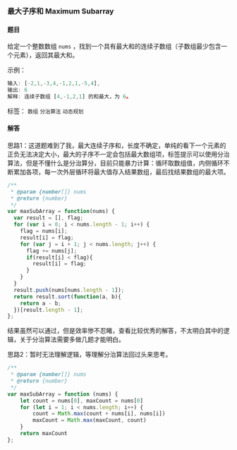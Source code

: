 ### 最大子序和 Maximum Subarray

#### 题目

给定一个整数数组 `nums` ，找到一个具有最大和的连续子数组（子数组最少包含一个元素），返回其最大和。 

示例：

```javascript
输入: [-2,1,-3,4,-1,2,1,-5,4],
输出: 6
解释: 连续子数组 [4,-1,2,1] 的和最大，为 6。
```

标签： `数组` `分治算法` `动态规划`

#### 解答

思路1：这道题难到了我，最大连续子序和，长度不确定，单纯的看下一个元素的正负无法决定大小，最大的子序不一定会包括最大数组项，标签提示可以使用分治算法，但是不懂什么是分治算分，目前只能暴力计算：循环取数组值，内侧循环不断累加各项，每一次外层循环将最大值存入结果数组，最后找结果数组的最大项。

```javascript
/**
 * @param {number[]} nums
 * @return {number}
 */
var maxSubArray = function(nums) {
  var result = [], flag;
  for (var i = 0; i < nums.length - 1; i++) {
    flag = nums[i];
    result[i] = flag;
    for (var j = i + 1; j < nums.length; j++) {
      flag += nums[j];
      if(result[i] < flag){ 
        result[i] = flag;
      }
    }
  }
  result.push(nums[nums.length - 1]);
  return result.sort(function(a, b){
    return a - b;
  })[result.length - 1];
};
```

结果虽然可以通过，但是效率惨不忍睹，查看比较优秀的解答，不太明白其中的逻辑，关于分治算法需要多做几题才能明白。

思路2：暂时无法理解逻辑，等理解分治算法回过头来思考。

```javascript
/**
 * @param {number[]} nums
 * @return {number}
 */
var maxSubArray = function (nums) {
    let count = nums[0], maxCount = nums[0]
    for (let i = 1; i < nums.length; i++) {
        count = Math.max(count + nums[i], nums[i])
        maxCount = Math.max(maxCount, count)    
    }
    return maxCount
};
```











